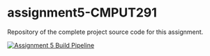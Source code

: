 # assignment5-CMPUT291
Repository of the complete project source code for this assignment.

[![Assignment 5 Build Pipeline](https://github.com/qasimy123/assignment5-CMPUT291/actions/workflows/blank.yml/badge.svg?branch=main)](https://github.com/qasimy123/assignment5-CMPUT291/actions/workflows/blank.yml)
